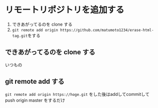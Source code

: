 # リモートリポジトリを追加する



1. できあがってるのを clone する
2. `git remote add origin https://github.com/matumoto1234/erase-html-tag.git`をする



## できあがってるのを clone する

いつもの



## git remote add する

`git remote add origin https://hoge.git` をした後はaddしてcommitしてpush origin master をするだけ

